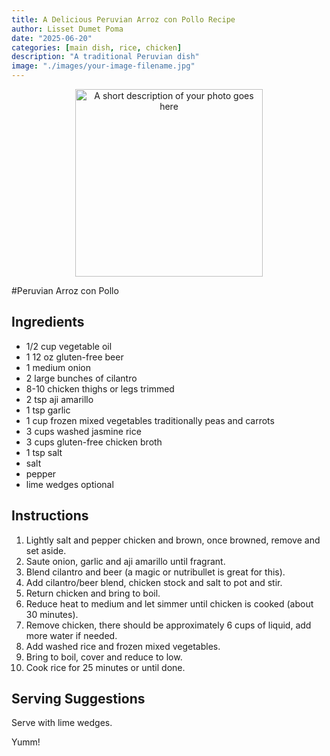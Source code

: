 ```yaml
---
title: A Delicious Peruvian Arroz con Pollo Recipe
author: Lisset Dumet Poma
date: "2025-06-20"
categories: [main dish, rice, chicken]
description: "A traditional Peruvian dish"
image: "./images/your-image-filename.jpg"
---
```


<!-- Replace the img src file path below with the same path you used in the YAML above -->
<p align="center">
  <img src="./images/your-image-filename.jpg" alt="A short description of your photo goes here" width="300"/>
</p>

#Peruvian Arroz con Pollo

## Ingredients

- 1/2 cup vegetable oil
- 1 12 oz gluten-free beer
- 1 medium onion
- 2 large bunches of cilantro
- 8-10 chicken thighs or legs trimmed
- 2 tsp aji amarillo
- 1 tsp garlic
- 1 cup frozen mixed vegetables traditionally peas and carrots
- 3 cups washed jasmine rice
- 3 cups gluten-free chicken broth
- 1 tsp salt
- salt
- pepper
- lime wedges optional

## Instructions

1. Lightly salt and pepper chicken and brown, once browned, remove and set aside.
2. Saute onion, garlic and aji amarillo until fragrant.
3. Blend cilantro and beer (a magic or nutribullet is great for this).
4. Add cilantro/beer blend, chicken stock and salt to pot and stir.
5. Return chicken and bring to boil.
6. Reduce heat to medium and let simmer until chicken is cooked (about 30 minutes).
7. Remove chicken, there should be approximately 6 cups of liquid, add more water if needed.
8. Add washed rice and frozen mixed vegetables.
9. Bring to boil, cover and reduce to low.
10. Cook rice for 25 minutes or until done.
  

## Serving Suggestions
Serve with lime wedges.

Yumm!
